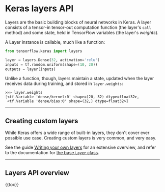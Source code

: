 # Keras layers API

Layers are the basic building blocks of neural networks in Keras.
A layer consists of a tensor-in tensor-out computation function (the layer's `call` method)
and some state, held in TensorFlow variables (the layer's *weights*).

A Layer instance is callable, much like a function:

```python
from tensorflow.keras import layers

layer = layers.Dense(32, activation='relu')
inputs = tf.random.uniform(shape=(10, 20))
outputs = layer(inputs)
```

Unlike a function, though, layers maintain a state, updated when the layer receives data
during training, and stored in `layer.weights`:

```
>>> layer.weights
[<tf.Variable 'dense/kernel:0' shape=(20, 32) dtype=float32>,
 <tf.Variable 'dense/bias:0' shape=(32,) dtype=float32>]
```

---

## Creating custom layers

While Keras offers a wide range of built-in layers, they don't cover
ever possible use case. Creating custom layers is very common, and very easy.

See the guide [Writing your own layers](/guides/writing_your_own_layers) for an extensive overview,
and refer to the documentation for [the base `Layer` class](base_layer).

---

## Layers API overview

{{toc}}
